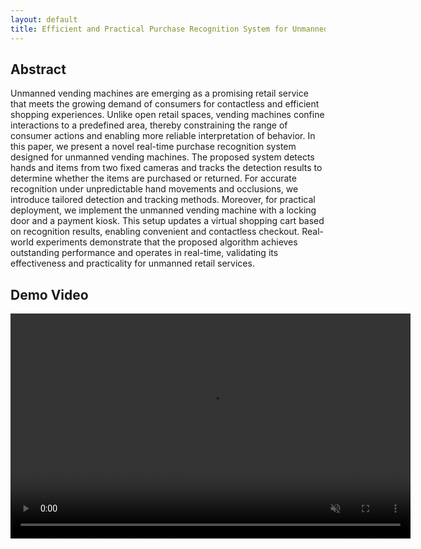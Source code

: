 ```yaml
---
layout: default
title: Efficient and Practical Purchase Recognition System for Unmanned Vending Machines
---
```


## Abstract

Unmanned vending machines are emerging as a promising retail service that meets the growing demand of consumers for contactless and efficient shopping experiences. Unlike open retail spaces, vending machines confine interactions to a predefined area, thereby constraining the range of consumer actions and enabling more reliable interpretation of behavior. In this paper, we present a novel real-time purchase recognition system designed for unmanned vending machines. The proposed system detects hands and items from two fixed cameras and tracks the detection results to determine whether the items are purchased or returned. For accurate recognition under unpredictable hand movements and occlusions, we introduce tailored detection and tracking methods. 
Moreover, for practical deployment, we implement the unmanned vending machine with a locking door and a payment kiosk. This setup updates a virtual shopping cart based on recognition results, enabling convenient and contactless checkout. Real-world experiments demonstrate that the proposed algorithm achieves outstanding performance and operates in real-time, validating its effectiveness and practicality for unmanned retail services.

## Demo Video
<video width="640" height="360" controls autoplay muted loop>
      <source src="uvm_demo.mp4" type="video/mp4">
</video>
